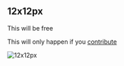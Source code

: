12x12px
---

This will be free

This will only happen if you [contribute](https://github.com/andreaslarsen/12x12px/issues?labels=Help+me&page=1&state=open)

![12x12px](http://i.imgur.com/Cn3a1UU.jpg)
